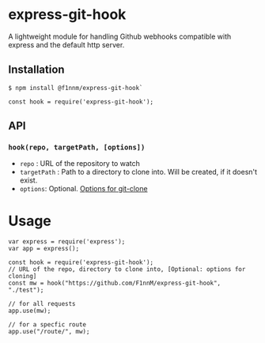 express-git-hook
=========

A lightweight module for handling Github webhooks compatible with express and the default http server.

## Installation
```
$ npm install @f1nnm/express-git-hook`
```

```
const hook = require('express-git-hook');
```

## API
### `hook(repo, targetPath, [options])`
 * `repo` : URL of the repository to watch
 * `targetPath` : Path to a directory to clone into. Will be created, if it doesn't exist.
 * `options`: Optional. [Options for git-clone](https://www.npmjs.com/package/git-clone#common-options)
# Usage

```
var express = require('express');
var app = express();

const hook = require('express-git-hook');
// URL of the repo, directory to clone into, [Optional: options for cloning]
const mw = hook("https://github.com/F1nnM/express-git-hook", "./test");

// for all requests
app.use(mw);

// for a specfic route
app.use("/route/", mw);
```
